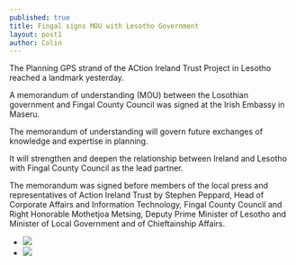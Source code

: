 ```yaml
---
published: true
title: Fingal signs MOU with Lesotho Government
layout: post1
author: Colin
---
```


The Planning GPS strand of the ACtion Ireland Trust Project in Lesotho reached a landmark yesterday. 

A memorandum of understanding (MOU) between the Losothian government and Fingal County Council was signed at the Irish Embassy in Maseru.

The memorandum of understanding will govern future exchanges of knowledge and expertise in planning.

It will strengthen and deepen the relationship between Ireland and Lesotho with Fingal County Council as the lead partner.

The memorandum was signed before members of the local press and representatives of Action Ireland Trust by Stephen Peppard, Head of Corporate Affairs and Information Technology, Fingal County Council and Right Honorable Mothetjoa Metsing, Deputy Prime Minister of Lesotho and Minister of Local Government and of Chieftainship Affairs.

<ul class="clearing-thumbs" data-clearing>
  <li><a href="{{site.baseurl}}/img/mou/mou_sign1.jpg"><img data-caption="Stephen Peppard, Head of Corporate Affairs and Information Technology, Fingal County Council and Right Honorable Mothetjoa Metsing, Deputy Prime Minister of Lesotho and Minister of Local Government and of Chieftainship Affairs sign the MOU." src="{{site.baseurl}}/img/mou/mou_sign1_t.jpg"></a></li>
  <li><a href="{{site.baseurl}}/img/mou/mou_sign2.jpg"><img data-caption="" src="{{site.baseurl}}/img/mou/mou_sign2_t.jpg"></a></li>
</ul>
